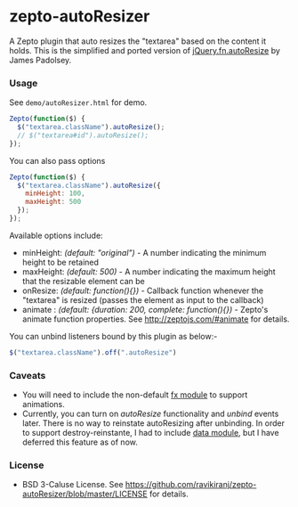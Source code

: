zepto-autoResizer
=================
A Zepto plugin that auto resizes the "textarea" based on the content it holds. This is the simplified and ported version of [jQuery.fn.autoResize](https://github.com/jamespadolsey/jQuery.fn.autoResize) by James Padolsey.

### Usage ###
See `demo/autoResizer.html` for demo.

```javascript
Zepto(function($) {
  $("textarea.className").autoResize();
  // $("textarea#id").autoResize();
});
```

You can also pass options
```javascript
Zepto(function($) {
  $("textarea.className").autoResize({
    minHeight: 100,
    maxHeight: 500
  });
});
```

Available options include:
   * minHeight: *(default: "original")* - A number indicating the minimum height to be retained
   * maxHeight: *(default: 500)* - A number indicating the maximum height that the resizable element can be
   * onResize: *(default: function(){})* - Callback function whenever the "textarea" is resized (passes the element as input to the callback)
   * animate : *(default: {duration: 200, complete: function(){})* - Zepto's animate function properties. See http://zeptojs.com/#animate for details.

You can unbind listeners bound by this plugin as below:-
```javascript
$("textarea.className").off(".autoResize")
```

### Caveats ###
* You will need to include the non-default [fx module](https://github.com/madrobby/zepto/blob/master/src/fx.js) to support animations.
* Currently, you can turn on *autoResize* functionality and *unbind* events later. There is no way to reinstate autoResizing after unbinding. In order to support destroy-reinstante, I had to include [data module](https://github.com/madrobby/zepto/blob/master/src/data.js), but I have deferred this feature as of now.

### License ###
* BSD 3-Caluse License. See https://github.com/ravikiranj/zepto-autoResizer/blob/master/LICENSE for details.
